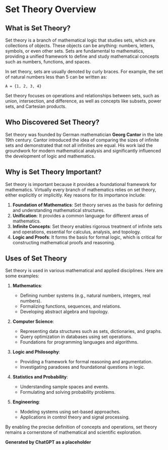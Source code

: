 # Set Theory Overview

## What is Set Theory?
Set theory is a branch of mathematical logic that studies sets, which are collections of objects. These objects can be anything: numbers, letters, symbols, or even other sets. Sets are fundamental to mathematics, providing a unified framework to define and study mathematical concepts such as numbers, functions, and spaces.

In set theory, sets are usually denoted by curly braces. For example, the set of natural numbers less than 5 can be written as:

```
A = {1, 2, 3, 4}
```

Set theory focuses on operations and relationships between sets, such as union, intersection, and difference, as well as concepts like subsets, power sets, and Cartesian products.

## Who Discovered Set Theory?
Set theory was founded by German mathematician **Georg Cantor** in the late 19th century. Cantor introduced the idea of comparing the sizes of infinite sets and demonstrated that not all infinities are equal. His work laid the groundwork for modern mathematical analysis and significantly influenced the development of logic and mathematics.

## Why is Set Theory Important?
Set theory is important because it provides a foundational framework for mathematics. Virtually every branch of mathematics relies on set theory, either explicitly or implicitly. Key reasons for its importance include:

1. **Foundation of Mathematics**: Set theory serves as the basis for defining and understanding mathematical structures.
2. **Unification**: It provides a common language for different areas of mathematics.
3. **Infinite Concepts**: Set theory enables rigorous treatment of infinite sets and operations, essential for calculus, analysis, and topology.
4. **Logic and Proofs**: It forms the basis for formal logic, which is critical for constructing mathematical proofs and reasoning.

## Uses of Set Theory
Set theory is used in various mathematical and applied disciplines. Here are some examples:

1. **Mathematics**:
   - Defining number systems (e.g., natural numbers, integers, real numbers).
   - Formalizing functions, sequences, and relations.
   - Developing abstract algebra and topology.

2. **Computer Science**:
   - Representing data structures such as sets, dictionaries, and graphs.
   - Query optimization in databases using set operations.
   - Foundations for programming languages and algorithms.

3. **Logic and Philosophy**:
   - Providing a framework for formal reasoning and argumentation.
   - Investigating paradoxes and foundational questions in logic.

4. **Statistics and Probability**:
   - Understanding sample spaces and events.
   - Formulating and solving probability problems.

5. **Engineering**:
   - Modeling systems using set-based approaches.
   - Applications in control theory and signal processing.

By enabling the precise definition of concepts and operations, set theory remains a cornerstone of mathematical and scientific exploration.

__Generated by ChatGPT as a placeholder__